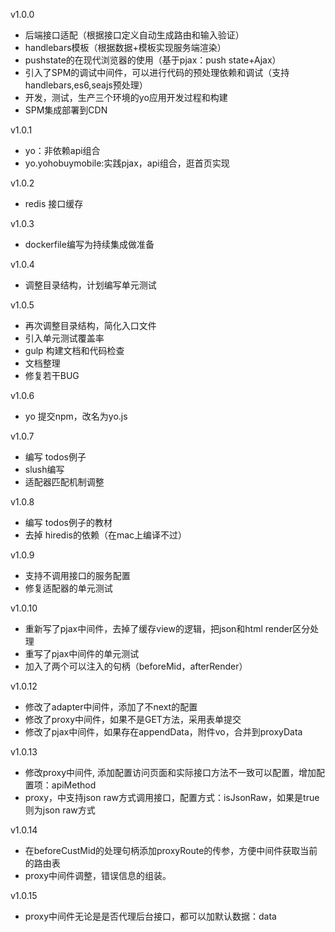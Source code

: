 v1.0.0

* 后端接口适配（根据接口定义自动生成路由和输入验证）
* handlebars模板（根据数据+模板实现服务端渲染）
* pushstate的在现代浏览器的使用（基于pjax：push state+Ajax）
* 引入了SPM的调试中间件，可以进行代码的预处理依赖和调试（支持handlebars,es6,seajs预处理）
* 开发，测试，生产三个环境的yo应用开发过程和构建
* SPM集成部署到CDN

v1.0.1

* yo：非依赖api组合
* yo.yohobuymobile:实践pjax，api组合，逛首页实现

v1.0.2

* redis 接口缓存

v1.0.3

* dockerfile编写为持续集成做准备

v1.0.4

* 调整目录结构，计划编写单元测试

v1.0.5

* 再次调整目录结构，简化入口文件
* 引入单元测试覆盖率
* gulp 构建文档和代码检查
* 文档整理
* 修复若干BUG

v1.0.6

* yo 提交npm，改名为yo.js

v1.0.7

* 编写 todos例子
* slush编写
* 适配器匹配机制调整

v1.0.8
* 编写 todos例子的教材
* 去掉 hiredis的依赖（在mac上编译不过）

v1.0.9

* 支持不调用接口的服务配置
* 修复适配器的单元测试

v1.0.10

* 重新写了pjax中间件，去掉了缓存view的逻辑，把json和html render区分处理
* 重写了pjax中间件的单元测试
* 加入了两个可以注入的句柄（beforeMid，afterRender）

v1.0.12

* 修改了adapter中间件，添加了不next的配置
* 修改了proxy中间件，如果不是GET方法，采用表单提交
* 修改了pjax中间件，如果存在appendData，附件vo，合并到proxyData

v1.0.13

* 修改proxy中间件, 添加配置访问页面和实际接口方法不一致可以配置，增加配置项：apiMethod
* proxy，中支持json raw方式调用接口，配置方式：isJsonRaw，如果是true则为json raw方式

v1.0.14

* 在beforeCustMid的处理句柄添加proxyRoute的传参，方便中间件获取当前的路由表
* proxy中间件调整，错误信息的组装。

v1.0.15

* proxy中间件无论是是否代理后台接口，都可以加默认数据：data
